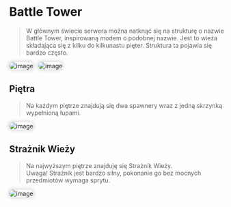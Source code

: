 <style>
img:not(.medium-zoom-image--opened):not(.navbar-link-icon) {
    max-width: 35%;
    margin: 0 8px 4px 0;
    box-shadow: 0 0 6px 4px rgba(0, 0, 0, .1);
    border-radius: 10px;
}
</style>

# Battle Tower

>W głównym świecie serwera można natknąć się na strukturę o nazwie <span class="blue">Battle Tower</span>, inspirowaną modem o podobnej nazwie. Jest to wieża składająca się z kilku do kilkunastu pięter. Struktura ta pojawia się bardzo często. 

![image](/pages/images/battletowers/bt_1.webp)
![image](/pages/images/battletowers/bt_2.webp)

## Piętra
> Na każdym <span class="blue">piętrze</span> znajdują się <span class="blue"> dwa spawnery</span>  wraz z <span class="blue">jedną skrzynką</span> wypełnioną łupami.

![image](/pages/images/battletowers/bt_level.webp)

## Strażnik Wieży

> Na najwyższym piętrze znajduję się <span class="blue">Strażnik Wieży</span>. <br> <span class="red">Uwaga!</span> Strażnik jest bardzo silny, pokonanie go bez mocnych przedmiotów wymaga sprytu.

![image](/pages/images/battletowers/bt_boss.webp)
